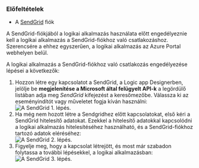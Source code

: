 ### <a name="prerequisites"></a>Előfeltételek
* A [SendGrid](https://www.SendGrid.com/) fiók 

A SendGrid-fiókjából a logikai alkalmazás használata előtt engedélyeznie kell a logikai alkalmazás a SendGrid-fiókhoz való csatlakozáshoz. Szerencsére a ehhez egyszerűen, a logikai alkalmazás az Azure Portal webhelyen belül. 

A logikai alkalmazás a SendGrid-fiókhoz való csatlakozás engedélyezése lépései a következők:

1. Hozzon létre egy kapcsolatot a SendGrid, a Logic app Designerben, jelölje be **megjelenítése a Microsoft által felügyelt API-k** a legördülő listában adja meg *SendGrid* kifejezést a keresőmezőbe. Válassza ki az eseményindítót vagy műveletet fogja kíván használni:  
   ![A SendGrid 1. lépés.](./media/connectors-create-api-sendgrid/sendgrid-1.png)
2. Ha még nem hozott létre a Sendgridhez előtt kapcsolatokat, első kéri a SendGrid hitelesítő adatokat. Ezekkel a hitelesítő adatokkal kapcsolódni a logikai alkalmazás hitelesítéséhez használható, és a SendGrid-fiókhoz tartozó adatok eléréséhez:  
   ![A SendGrid 2. lépés.](./media/connectors-create-api-sendgrid/sendgrid-2.png)
3. Figyelje meg, hogy a kapcsolat létrejött, és most már szabadon folytassa a további lépésekkel, a logikai alkalmazásban:  
   ![A SendGrid 3. lépés.](./media/connectors-create-api-sendgrid/sendgrid-3.png)   

